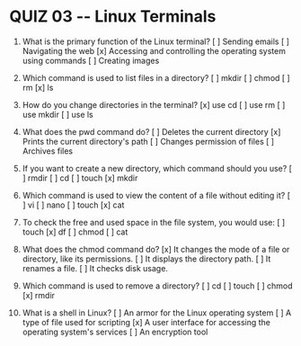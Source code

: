 
# QUIZ 03 -- Linux Terminals

1. What is the primary function of the Linux terminal?
[ ] Sending emails
[ ] Navigating the web
[x] Accessing and controlling the operating system using commands
[ ] Creating images

2. Which command is used to list files in a directory?
[ ] mkdir
[ ] chmod
[ ] rm
[x] ls

3. How do you change directories in the terminal?
[x] use cd <directory name>
[ ] use rm <directory name>
[ ] use mkdir <directory name>
[ ] use ls <directory name>

4. What does the pwd command do?
[ ] Deletes the current directory
[x] Prints the current directory's path
[ ] Changes permission of files
[ ] Archives files

5. If you want to create a new directory, which command should you use?
[ ] rmdir
[ ] cd
[ ] touch
[x] mkdir

6. Which command is used to view the content of a file without editing it?
[ ] vi
[ ] nano
[ ] touch
[x] cat

7. To check the free and used space in the file system, you would use:
[ ] touch
[x] df
[ ] chmod
[ ] cat

8. What does the chmod command do?
[x] It changes the mode of a file or directory, like its permissions.
[ ] It displays the directory path.
[ ] It renames a file.
[ ] It checks disk usage.

9. Which command is used to remove a directory?
[ ] cd
[ ] touch
[ ] chmod
[x] rmdir

10. What is a shell in Linux?
[ ] An armor for the Linux operating system
[ ] A type of file used for scripting
[x] A user interface for accessing the operating system's services
[ ] An encryption tool